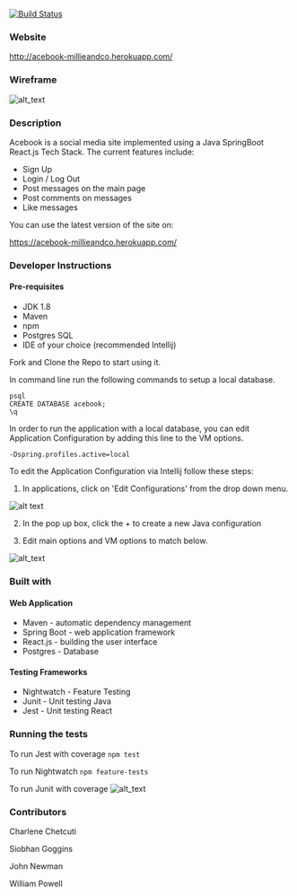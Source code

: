 [![Build Status](https://travis-ci.org/JohnNewman1/acebook-millieandco.svg?branch=master)](https://travis-ci.org/JohnNewman1/acebook-millieandco)

### Website

http://acebook-millieandco.herokuapp.com/

### Wireframe 

![alt_text](http://i67.tinypic.com/25s2x53.jpg)


### Description 

Acebook is a social media site implemented using a Java SpringBoot React.js Tech Stack. The current features include: 

- Sign Up
- Login / Log Out 
- Post messages on the main page
- Post comments on messages
- Like messages

You can use the latest version of the site on: 

https://acebook-millieandco.herokuapp.com/



### Developer Instructions 

#### Pre-requisites

- JDK 1.8 
- Maven
- npm 
- Postgres SQL 
- IDE of your choice (recommended Intellij)

Fork and Clone the Repo to start using it. 

In command line run the following commands to setup a local database. 

```
psql 
CREATE DATABASE acebook; 
\q

```

In order to run the application with a local database, you can edit Application Configuration by adding this line to the VM options.

```
-Dspring.profiles.active=local
```


To edit the Application Configuration via Intellij follow these steps: 

1) In applications, click on 'Edit Configurations' from the drop down menu.

![alt text](http://i63.tinypic.com/2jbm6vd.png)

2) In the pop up box, click the + to create a new Java configuration

3) Edit main options and VM options to match below.

![alt_text](http://i68.tinypic.com/2rnd6yq.jpg)




### Built with


#### Web Application 

- Maven - automatic dependency management 
- Spring Boot - web application framework 
- React.js - building the user interface
- Postgres - Database 



#### Testing Frameworks 

- Nightwatch - Feature Testing 
- Junit - Unit testing Java 
- Jest - Unit testing React 



### Running the tests

To run Jest with coverage
```npm test```

To run Nightwatch
```npm feature-tests```

To run Junit with coverage
![alt_text](http://i67.tinypic.com/33oqic1.png)



### Contributors

Charlene Chetcuti

Siobhan Goggins

John Newman

William Powell

